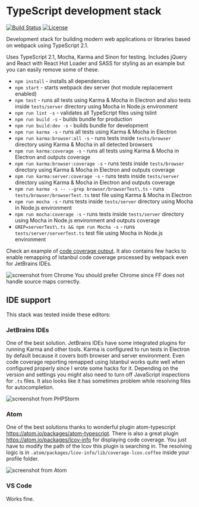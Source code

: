 # TypeScript development stack

[![Build Status](https://travis-ci.org/vaniocz/typescript-dev-stack.svg?branch=master)](https://api.travis-ci.org/vaniocz/typescript-dev-stack.svg?branch=typescript-2-webpack-2)
[![License](https://img.shields.io/badge/license-MIT-4D9283.svg)](https://github.com/vaniocz/typescript-dev-stack/blob/master/LICENSE)

Development stack for building modern web applications or libraries based on webpack using TypeScript 2.1.

Uses TypeScript 2.1, Mocha, Karma and Sinon for testing.
Includes jQuery and React with React Hot Loader and SASS for styling as an example but you can easily remove some of these.

- `npm install` - installs all dependencies
- `npm start` - starts webpack dev server (hot module replacement enabled)
- `npm test` - runs all tests using Karma & Mocha in Electron and also tests inside `tests/server` directory using Mocha in Node.js environment
- `npm run lint -s` - validates all TypeScript files using tslint
- `npm run build -s` - builds bundle for production
- `npm run build:dev -s` - builds bundle for development
- `npm run karma -s` - runs all tests using Karma & Mocha in Electron
- `npm run karma:browser:all -s` - runs tests inside `tests/browser` directory using Karma & Mocha in all detected browsers
- `npm run karma:coverage -s` - runs all tests using Karma & Mocha in Electron and outputs coverage
- `npm run karma:browser:coverage -s` - runs tests inside `tests/browser` directory using Karma & Mocha in Electron and outputs coverage
- `npm run karma:server:coverage -s` - runs tests inside `tests/server` directory using Karma & Mocha in Electron and outputs coverage
- `npm run karma -s -- --grep browser/browserTest\.ts` - runs `tests/browser/browserTest.ts` test file using Karma & Mocha in Electron
- `npm run mocha -s` - runs tests inside `tests/server` directory using Mocha in Node.js environment
- `npm run mocha:coverage -s` - runs tests inside `tests/server` directory using Mocha in Node.js environment and outputs coverage
- `GREP=serverTest\.ts && npm run Mocha -s` - runs `tests/server/serverTest.ts` test file using Mocha in Node.js environment

Check an example of [code coverage output](https://htmlpreview.github.io/?https://raw.githubusercontent.com/vaniocz/typescript-dev-stack/master/build/coverage/karma/html/index.html).
It also contains few hacks to enable remapping of Istanbul code coverage processed by webpack even for JetBrains IDEs.

![screenshot from Chrome](https://i.imgsafe.org/6a90565324.png)
You should prefer Chrome since FF does not handle source maps correctly.

## IDE support
This stack was tested inside these editors:

### JetBrains IDEs
One of the best solution. JetBrains IDEs have some integrated plugins for running Karma and other tools.
Karma is configured to run tests in Electron by default because it covers both browser and server environment.
Even code coverage reporting remapped using Istanbul works quite well when configured properly since I wrote some hacks for it.
Depending on the version and settings you might also need to turn off JavaScript inspections for `.ts` files.
It also looks like it has sometimes problem while resolving files for autocompletion.

![screenshot from PHPStorm](https://i.imgsafe.org/6a9067548e.png)

### Atom
One of the best solutions thanks to wonderful plugin atom-typescript https://atom.io/packages/atom-typescript.
There is also a great plugin https://atom.io/packages/lcov-info for displaying code coverage.
You just have to modify the path of the lcov this plugin is searching in.
The resolving logic is in `.atom/packages/lcov-info/lib/coverage-lcov.coffee` inside your profile folder.

![screenshot from Atom](https://i.imgsafe.org/6a9041f382.png)

### VS Code
Works fine.
